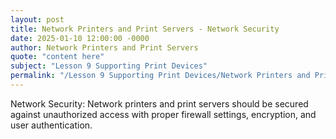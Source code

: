 ```yaml
---
layout: post
title: Network Printers and Print Servers - Network Security
date: 2025-01-10 12:00:00 -0000
author: Network Printers and Print Servers
quote: "content here"
subject: "Lesson 9 Supporting Print Devices"
permalink: "/Lesson 9 Supporting Print Devices/Network Printers and Print Servers/Network Printers and Print Servers - Network Security"
---
```


Network Security: Network printers and print servers should be secured against unauthorized access with proper firewall settings, encryption, and user authentication.
